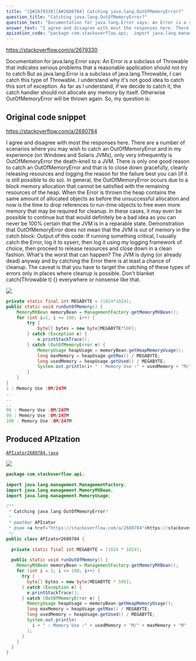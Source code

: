 ```yaml
---
title: "[Q#2679330][A#2680784] Catching java.lang.OutOfMemoryError?"
question_title: "Catching java.lang.OutOfMemoryError?"
question_text: "Documentation for java.lang.Error says: An Error is a subclass of Throwable that indicates serious problems that a reasonable application should not try to catch But as java.lang.Error is a subclass of java.lang.Throwable, I can catch this type of Throwable. I understand why it's not good idea to catch this sort of exception. As far as I understand, if we decide to catch it, the catch handler should not allocate any memory by itself. Otherwise OutOfMemoryError will be thrown again. So, my question is:"
answer_text: "I agree and disagree with most the responses here. There are a number of scenarios where you may wish to catch an OutOfMemoryError and in my experience (on Windows and Solaris JVMs), only very infrequently is OutOfMemoryError the death-knell to a JVM. There is only one good reason to catch an OutOfMemoryError and that is to close down gracefully, cleanly releasing resources and logging the reason for the failure best you can (if it is still possible to do so). In general, the OutOfMemoryError occurs due to a block memory allocation that cannot be satisfied with the remaining resources of the heap. When the Error is thrown the heap contains the same amount of allocated objects as before the unsuccessful allocation and now is the time to drop references to run-time objects to free even more memory that may be required for cleanup. In these cases, it may even be possible to continue but that would definitely be a bad idea as you can never be 100% certain that the JVM is in a reparable state. Demonstration that OutOfMemoryError does not mean that the JVM is out of memory in the catch block: Output of this code: If running something critical, I usually catch the Error, log it to syserr, then log it using my logging framework of choice, then proceed to release resources and close down in a clean fashion. What's the worst that can happen? The JVM is dying (or already dead) anyway and by catching the Error there is at least a chance of cleanup. The caveat is that you have to target the catching of these types of errors only in places where cleanup is possible. Don't blanket catch(Throwable t) {} everywhere or nonsense like that."
apization_code: "package com.stackoverflow.api;  import java.lang.management.ManagementFactory; import java.lang.management.MemoryMXBean; import java.lang.management.MemoryUsage;  /**  * Catching java.lang.OutOfMemoryError?  *  * @author APIzator  * @see <a href=\"https://stackoverflow.com/a/2680784\">https://stackoverflow.com/a/2680784</a>  */ public class APIzator2680784 {    private static final int MEGABYTE = (1024 * 1024);    public static void runOutOfMemory() {     MemoryMXBean memoryBean = ManagementFactory.getMemoryMXBean();     for (int i = 1; i <= 100; i++) {       try {         byte[] bytes = new byte[MEGABYTE * 500];       } catch (Exception e) {         e.printStackTrace();       } catch (OutOfMemoryError e) {         MemoryUsage heapUsage = memoryBean.getHeapMemoryUsage();         long maxMemory = heapUsage.getMax() / MEGABYTE;         long usedMemory = heapUsage.getUsed() / MEGABYTE;         System.out.println(           i + \" : Memory Use :\" + usedMemory + \"M/\" + maxMemory + \"M\"         );       }     }   } }"
---
```


https://stackoverflow.com/q/2679330

Documentation for java.lang.Error says:
An Error is a subclass of Throwable that indicates serious problems that a reasonable application should not try to catch
But as java.lang.Error is a subclass of java.lang.Throwable, I can catch this type of Throwable.
I understand why it&#x27;s not good idea to catch this sort of exception. As far as I understand, if we decide to catch it, the catch handler should not allocate any memory by itself. Otherwise OutOfMemoryError will be thrown again.
So, my question is:



## Original code snippet

https://stackoverflow.com/a/2680784

I agree and disagree with most the responses here.
There are a number of scenarios where you may wish to catch an OutOfMemoryError and in my experience (on Windows and Solaris JVMs), only very infrequently is OutOfMemoryError the death-knell to a JVM.
There is only one good reason to catch an OutOfMemoryError and that is to close down gracefully, cleanly releasing resources and logging the reason for the failure best you can (if it is still possible to do so).
In general, the OutOfMemoryError occurs due to a block memory allocation that cannot be satisfied with the remaining resources of the heap.
When the Error is thrown the heap contains the same amount of allocated objects as before the unsuccessful allocation and now is the time to drop references to run-time objects to free even more memory that may be required for cleanup. In these cases, it may even be possible to continue but that would definitely be a bad idea as you can never be 100% certain that the JVM is in a reparable state.
Demonstration that OutOfMemoryError does not mean that the JVM is out of memory in the catch block:
Output of this code:
If running something critical, I usually catch the Error, log it to syserr, then log it using my logging framework of choice, then proceed to release resources and close down in a clean fashion. What&#x27;s the worst that can happen? The JVM is dying (or already dead) anyway and by catching the Error there is at least a chance of cleanup.
The caveat is that you have to target the catching of these types of errors only in places where cleanup is possible. Don&#x27;t blanket catch(Throwable t) {} everywhere or nonsense like that.

<div class="code-logo"><img src="/stackoverflow.png" /></div>

```java
private static final int MEGABYTE = (1024*1024);
public static void runOutOfMemory() {
    MemoryMXBean memoryBean = ManagementFactory.getMemoryMXBean();
    for (int i=1; i <= 100; i++) {
        try {
            byte[] bytes = new byte[MEGABYTE*500];
        } catch (Exception e) {
            e.printStackTrace();
        } catch (OutOfMemoryError e) {
            MemoryUsage heapUsage = memoryBean.getHeapMemoryUsage();
            long maxMemory = heapUsage.getMax() / MEGABYTE;
            long usedMemory = heapUsage.getUsed() / MEGABYTE;
            System.out.println(i+ " : Memory Use :" + usedMemory + "M/" + maxMemory + "M");
        }
    }
}
1 : Memory Use :0M/247M
..
..
..
98 : Memory Use :0M/247M
99 : Memory Use :0M/247M
100 : Memory Use :0M/247M
```

## Produced APIzation

[`APIzator2680784.java`](https://github.com/pasqualesalza/apization/raw/main/data/search/APIzator2680784.java)

<div class="code-logo"><img src="/apizator.png" /></div>

```java
package com.stackoverflow.api;

import java.lang.management.ManagementFactory;
import java.lang.management.MemoryMXBean;
import java.lang.management.MemoryUsage;

/**
 * Catching java.lang.OutOfMemoryError?
 *
 * @author APIzator
 * @see <a href="https://stackoverflow.com/a/2680784">https://stackoverflow.com/a/2680784</a>
 */
public class APIzator2680784 {

  private static final int MEGABYTE = (1024 * 1024);

  public static void runOutOfMemory() {
    MemoryMXBean memoryBean = ManagementFactory.getMemoryMXBean();
    for (int i = 1; i <= 100; i++) {
      try {
        byte[] bytes = new byte[MEGABYTE * 500];
      } catch (Exception e) {
        e.printStackTrace();
      } catch (OutOfMemoryError e) {
        MemoryUsage heapUsage = memoryBean.getHeapMemoryUsage();
        long maxMemory = heapUsage.getMax() / MEGABYTE;
        long usedMemory = heapUsage.getUsed() / MEGABYTE;
        System.out.println(
          i + " : Memory Use :" + usedMemory + "M/" + maxMemory + "M"
        );
      }
    }
  }
}

```